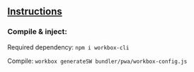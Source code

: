 ## [Instructions](https://dev.to/digitalplayer1125/custom-service-worker-in-any-app-with-esbuild-3020)


### Compile & inject:

Required dependency:
`npm i workbox-cli`

Compile:
`workbox generateSW bundler/pwa/workbox-config.js`